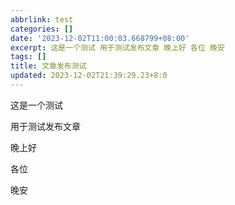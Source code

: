 ```yaml
---
abbrlink: test
categories: []
date: '2023-12-02T11:00:03.668799+08:00'
excerpt: 这是一个测试 用于测试发布文章 晚上好 各位 晚安 
tags: []
title: 文章发布测试
updated: 2023-12-02T21:39:29.23+8:0
---
```

这是一个测试

用于测试发布文章

晚上好

各位

晚安
